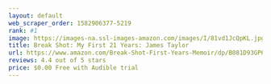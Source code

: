 ```yaml
---
layout: default 
﻿web_scraper_order: 1582906377-5219
rank: #1
image: https://images-na.ssl-images-amazon.com/images/I/81vd1JcQpKL.jpg
title: Break Shot: My First 21 Years: James Taylor
url: https://www.amazon.com/Break-Shot-First-Years-Memoir/dp/B081D93GP6/ref=zg_mw_audible_1?_encoding=UTF8&psc=1&refRID=VQVVVPNRQFD2M3VKYXDG
reviews: 4.4 out of 5 stars
price: $0.00 Free with Audible trial
---
```

